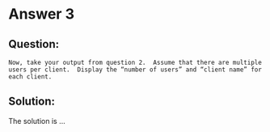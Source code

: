 # Answer 3

## Question:

```
Now, take your output from question 2.  Assume that there are multiple users per client.  Display the “number of users” and “client name” for each client.
```

## Solution:

The solution is ...